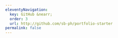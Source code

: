 ```yaml
---
eleventyNavigation:
  key: GitHub &nearr;
  order: 3
  url: http://github.com/sb-ph/portfolio-starter
permalink: false
---
```

